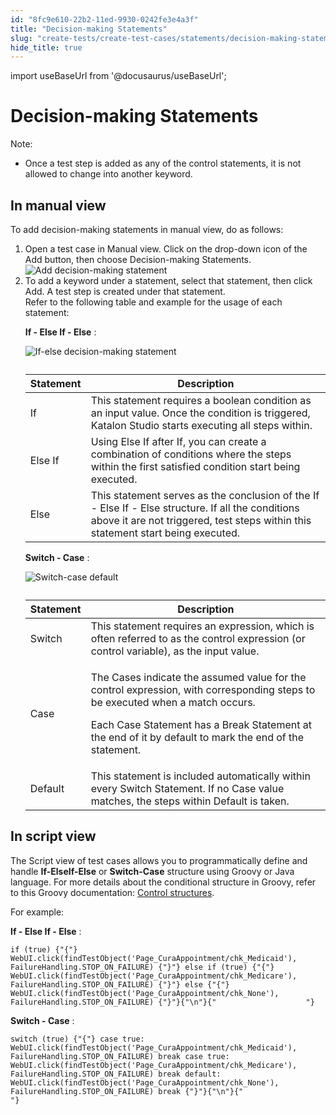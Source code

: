 ```yaml
---
id: "8fc9e610-22b2-11ed-9930-0242fe3e4a3f"
title: "Decision-making Statements"
slug: "create-tests/create-test-cases/statements/decision-making-statements"
hide_title: true
---
```

import useBaseUrl from '@docusaurus/useBaseUrl';


# <a id="concept-7679" class="anchor_top_offset"/><a id="ariaid-title1" class="anchor_top_offset"/>Decision-making Statements 

<div xmlns="http://www.w3.org/1999/xhtml" className="p"><div className="note note note_note"><span className="note__title">Note:</span> <ul className="ul"><li className="li"><p className="p">Once a test step is added as any of the control statements, it is not allowed to change into another keyword.</p></li></ul></div></div>

## <a id="task-2140" class="anchor_top_offset"/>In manual view

<section xmlns="http://www.w3.org/1999/xhtml" className="section context">To add decision-making statements in manual view, do as follows:</section> 
<ol xmlns="http://www.w3.org/1999/xhtml" className="ol steps"><li className="li step stepexpand"><span className="ph cmd">Open a test case in <span className="ph uicontrol">Manual</span> view. Click on the drop-down icon of the        <span className="ph uicontrol">Add</span>       button, then choose        <span className="ph uicontrol">Decision-making Statements</span>.</span><div className="itemgroup info"><img className="image" width={500} src={useBaseUrl("/8fe25010-22b2-11ed-9930-0242fe3e4a3f.png")} alt="Add decision-making statement" /></div></li><li className="li step stepexpand"><span className="ph cmd">To add a keyword under a statement, select that statement, then click        <span className="ph uicontrol">Add</span>. A test step is created under that statement.</span><div className="itemgroup info">Refer to the following table and example for the usage of each statement:</div><div className="itemgroup info"><p className="p"><strong className="ph b">If - Else If - Else</strong>         :       </p>       <div className="p"><img className="image" src={useBaseUrl("/8fe0f080-22b2-11ed-9930-0242fe3e4a3f.png")} alt="If-else decision-making statement" /><table className="table anchor_top_offset" id="task-2140__ef08b079-07ea-4485-a578-aa8ae4257770"><caption /><colgroup><col /><col /></colgroup><thead className="thead"><tr className><th className="entry anchor_top_offset" id="task-2140__ef08b079-07ea-4485-a578-aa8ae4257770__entry__1">Statement</th><th className="entry anchor_top_offset" id="task-2140__ef08b079-07ea-4485-a578-aa8ae4257770__entry__2">Description</th></tr></thead><tbody className="tbody"><tr className><td className="entry" headers="task-2140__ef08b079-07ea-4485-a578-aa8ae4257770__entry__1 task-2140__ef08b079-07ea-4485-a578-aa8ae4257770__entry__2 ">If</td><td className="entry" headers="task-2140__ef08b079-07ea-4485-a578-aa8ae4257770__entry__1 task-2140__ef08b079-07ea-4485-a578-aa8ae4257770__entry__2 ">This statement requires a boolean condition as an input value. Once the condition is triggered, Katalon Studio starts executing all steps within.</td></tr><tr className><td className="entry" headers="task-2140__ef08b079-07ea-4485-a578-aa8ae4257770__entry__1 task-2140__ef08b079-07ea-4485-a578-aa8ae4257770__entry__2 ">Else If</td><td className="entry" headers="task-2140__ef08b079-07ea-4485-a578-aa8ae4257770__entry__1 task-2140__ef08b079-07ea-4485-a578-aa8ae4257770__entry__2 ">Using&nbsp;<span className="ph uicontrol">Else If</span>&nbsp;after&nbsp;<span className="ph uicontrol">If</span>, you can create a combination of conditions where the steps within the first satisfied condition start being executed.</td></tr><tr className><td className="entry" headers="task-2140__ef08b079-07ea-4485-a578-aa8ae4257770__entry__1 task-2140__ef08b079-07ea-4485-a578-aa8ae4257770__entry__2 ">Else</td><td className="entry" headers="task-2140__ef08b079-07ea-4485-a578-aa8ae4257770__entry__1 task-2140__ef08b079-07ea-4485-a578-aa8ae4257770__entry__2 ">This statement serves as the conclusion of the <span className="ph uicontrol">If - Else If - Else </span> structure. If all the conditions above it are not triggered, test steps within this statement start being executed.</td></tr></tbody></table></div><p className="p"><strong className="ph b">Switch - Case</strong>         :       </p>       <p className="p"><img className="image" src={useBaseUrl("/8fdfb800-22b2-11ed-9930-0242fe3e4a3f.png")} alt="Switch-case default" /></p></div><div className="itemgroup info"><table className="table anchor_top_offset" id="task-2140__40136a80-7cc7-42eb-8d5f-3867bba69884"><caption /><colgroup><col /><col /></colgroup><thead className="thead"><tr className><th className="entry anchor_top_offset" id="task-2140__40136a80-7cc7-42eb-8d5f-3867bba69884__entry__1">Statement</th><th className="entry anchor_top_offset" id="task-2140__40136a80-7cc7-42eb-8d5f-3867bba69884__entry__2">Description</th></tr></thead><tbody className="tbody"><tr className><td className="entry" headers="task-2140__40136a80-7cc7-42eb-8d5f-3867bba69884__entry__1 task-2140__40136a80-7cc7-42eb-8d5f-3867bba69884__entry__2 ">Switch</td><td className="entry" headers="task-2140__40136a80-7cc7-42eb-8d5f-3867bba69884__entry__1 task-2140__40136a80-7cc7-42eb-8d5f-3867bba69884__entry__2 ">This statement requires an expression, which is often referred to as the control expression (or control variable), as the input value.</td></tr><tr className><td className="entry" headers="task-2140__40136a80-7cc7-42eb-8d5f-3867bba69884__entry__1 task-2140__40136a80-7cc7-42eb-8d5f-3867bba69884__entry__2 ">Case</td><td className="entry" headers="task-2140__40136a80-7cc7-42eb-8d5f-3867bba69884__entry__1 task-2140__40136a80-7cc7-42eb-8d5f-3867bba69884__entry__2 "><p className="p">The&nbsp;<span className="ph uicontrol">Cases</span>&nbsp;indicate the assumed value for the control expression, with corresponding steps to be executed when a match occurs.</p>               <p className="p">Each&nbsp;<span className="ph uicontrol">Case Statement</span>&nbsp;has a&nbsp;<span className="ph uicontrol">Break Statement</span>&nbsp;at the end of it by default to mark the end of the statement.</p></td></tr><tr className><td className="entry" headers="task-2140__40136a80-7cc7-42eb-8d5f-3867bba69884__entry__1 task-2140__40136a80-7cc7-42eb-8d5f-3867bba69884__entry__2 ">Default</td><td className="entry" headers="task-2140__40136a80-7cc7-42eb-8d5f-3867bba69884__entry__1 task-2140__40136a80-7cc7-42eb-8d5f-3867bba69884__entry__2 ">This statement is included automatically within every&nbsp;<span className="ph uicontrol">Switch Statement</span>. If no&nbsp;<span className="ph uicontrol">Case</span>&nbsp;value matches, the steps within&nbsp;<span className="ph uicontrol">Default</span>&nbsp;is taken.</td></tr></tbody></table></div></li></ol> 

## <a id="task-5107" class="anchor_top_offset"/>In script view

<section xmlns="http://www.w3.org/1999/xhtml" className="section context"><p className="p">The      <span className="ph uicontrol">Script</span>     view of test cases allows you to programmatically define and handle      <strong className="ph b">If-ElseIf-Else</strong>     or      <strong className="ph b">Switch-Case</strong>     structure using Groovy or Java language. For more details about the conditional structure in Groovy, refer to this Groovy documentation: <a className="xref j-external-link" href="http://groovy-lang.org/semantics.html#_conditional_structures" target="_blank">Control structures</a>.   </p></section> 
<div xmlns="http://www.w3.org/1999/xhtml" className="li step p"><span className="ph cmd">For example:</span><div className="itemgroup info"><p className="p"><strong className="ph b">If - Else If - Else</strong>  : </p>
    <pre className="pre codeblock"><code>if (true) {"{"} WebUI.click(findTestObject('Page_CuraAppointment/chk_Medicaid'), FailureHandling.STOP_ON_FAILURE) {"}"} else if (true) {"{"} WebUI.click(findTestObject('Page_CuraAppointment/chk_Medicare'), FailureHandling.STOP_ON_FAILURE) {"}"} else {"{"} WebUI.click(findTestObject('Page_CuraAppointment/chk_None'), FailureHandling.STOP_ON_FAILURE) {"}"}{"\n"}{"                    "}</code></pre><p className="p"><strong className="ph b">Switch - Case</strong> : </p>
    <pre className="pre codeblock"><code>switch (true) {"{"} case true: WebUI.click(findTestObject('Page_CuraAppointment/chk_Medicaid'), FailureHandling.STOP_ON_FAILURE) break case true: WebUI.click(findTestObject('Page_CuraAppointment/chk_Medicare'), FailureHandling.STOP_ON_FAILURE) break default: WebUI.click(findTestObject('Page_CuraAppointment/chk_None'), FailureHandling.STOP_ON_FAILURE) break {"}"}{"\n"}{"                    "}</code></pre></div></div>
